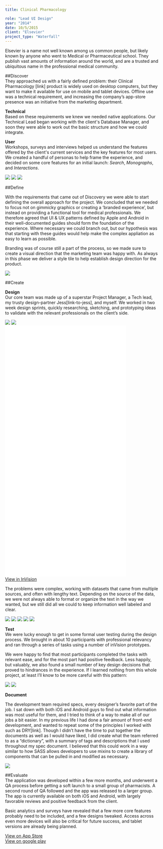 ```yaml
---
title: Clinical Pharmacology

role: "Lead UI Design"
year: "2014"
date: 10/5/2015
client: "Elsevier"
project_type: "Waterfall"
---
```


Elsevier is a name not well known among us common people, but likely known by anyone who went to Medical or Pharmaceutical school. They publish vast amounts of information around the world, and are a trusted and ubiquitous name in the professional medical community.

##Discover  
They approached us with a fairly defined problem: their Clinical Pharmacology [link] product is widely used on desktop computers, but they want to make it available for use on mobile and tablet devices. Offline use was a technical requirement, and increasing the company’s app-store presence was an initiative from the marketing department.

**Technical**  
Based on these requirements we knew we needed native applications. Our Technical Lead began working with the client's Database Manager, and soon they were able to work out the basic structure and how we could integrate.  

**User**  
Workshops, surveys and interviews helped us understand the features offered by the client's current services and the key features for most users. We created a handful of personas to help frame the experience, and decided on some core features for an initial launch: *Search*, *Monographs*, and *Interactions*. 

<div class="image-wrapper large image-three-across">
	<img src="/images/ELS/persona-1.png" />
	<img src="/images/ELS/persona-2.png" />
	<img src="/images/ELS/persona-3.png" />
</div>

##Define

With the requirements that came out of Discovery we were able to start defining the overall approach for the project. We concluded that we needed to focus not on gimmicky graphics or creating a ‘branded experience’, but instead on providing a functional tool for medical professionals. We therefore agreed that UI & UX patterns defined by Apple and Android in their well-documented guides should form the foundation of the experience. Where necessary we could branch out, but our hypothesis was that starting with these guides would help make the complex appliation as easy to learn as possible. 

Branding was of course still a part of the process, so we made sure to create a visual direction that the marketing team was happy with. As always in this phase we deliver a style tile to help establish design direction for the product. 

<div class="image-wrapper large image-full">
	<img src="/images/ELS/style_tile_logo_blur.png" />
</div>

##Create

**Design**  
Our core team was made up of a superstar Project Manager, a Tech lead, my trusty design-partner Jess[link-to-jess], and myself. We worked in two week design sprints, quickly researching, sketching, and prototyping ideas to validate with the relevant professionals on the client’s side.
 
<div class="image-wrapper large image-two-across">
	<img src="/images/ELS/sketch-1.jpg" />
	<img src="/images/ELS/sketch-3.jpg" />
</div>

<div class="prototype-wrapper mobile">
	<div class="row">
		<iframe width="396" height="818" src="//invis.io/GZ4F6AXN5" frameborder="0" allowfullscreen></iframe>
	</div>
	<a class="button tertiary" href="https://invis.io/SKMR82F4">View in InVision</a>
</div>

The problems were complex, working with datasets that came from multiple sources, and often with lengthy text. Depending on the source of the data, we were not always able to format or organize the text in the way we wanted, but we still did all we could to keep information well labeled and clear.

<div class="image-wrapper large image-five-across">
	<img src="/images/ELS/framed-1.png" />
	<img src="/images/ELS/framed-2.png" />
	<img src="/images/ELS/framed-3.png" />
	<img src="/images/ELS/framed-4.png" />
	<img src="/images/ELS/framed-5.png" />
</div>


**Test**  
We were lucky enough to get in some formal user testing during the design process. We brought in about 10 participants with professional relevancy and ran through a series of tasks using a number of inVision prototypes. 

We were happy to find that most participants completed the tasks with relevant ease, and for the most part had positive feedback. Less happily, but valuably, we also found a small number of key design decisions that proved to hindrances in the experience. If I learned nothing from this whole project, at least I’ll know to be more careful with this pattern:

<div class="image-wrapper small image-two-across">
	<img src="/images/ELS/dropdown-closed.png" />
	<img src="/images/ELS/dropdown-open.png" />
</div>

**Document**  
  
The development team required specs, every designer’s favorite part of the job. I sat down with both iOS and Android guys to find out what information was most useful for them, and I tried to think of a way to make all of our jobs a bit easier. In my previous life I had done a fair amount of front-end development, and wanted to repeat some of the principles I worked with such as DRY[link]. Though I didn’t have the time to put together the documents as well as I would have liked, I did create what the team referred to as a “dictionary”, with a summary of tags and descriptions that I used throughout my spec document. I believed that this could work in a way similar to how SASS allows developers to use mixins to create a library of components that can be pulled in and modified as necessary.

<div class="image-wrapper large image-full">
	<img src="/images/ELS/design-system.jpg" />
</div>

##Evaluate  
The application was developed within a few more months, and underwent a QA process before getting a soft launch to a small group of pharmacists. A second round of QA followed and the app was released to a larger group. The app is currently available on both iOS and Android, with largely favorable reviews and positive feedback from the client. 

Basic analytics and surveys have revealed that a few more core features probably need to be included, and a few designs tweaked. Access across even more devices will also be critical for future success, and tablet versions are already being planned.

[View on App Store](https://itunes.apple.com/us/app/elsevier-clinical-pharmacology/id923081157?mt=8)  
[View on google play](https://play.google.com/store/apps/details?id=com.elsevier.elseviercp&hl=en])


 